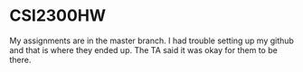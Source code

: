 # CSI2300HW
My assignments are in the master branch. I had trouble setting up my github and that is where they ended up. The TA said it was okay for them to be there.
